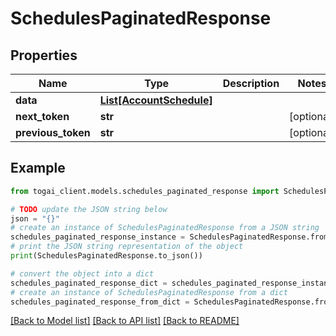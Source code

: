 # SchedulesPaginatedResponse


## Properties

Name | Type | Description | Notes
------------ | ------------- | ------------- | -------------
**data** | [**List[AccountSchedule]**](AccountSchedule.md) |  | 
**next_token** | **str** |  | [optional] 
**previous_token** | **str** |  | [optional] 

## Example

```python
from togai_client.models.schedules_paginated_response import SchedulesPaginatedResponse

# TODO update the JSON string below
json = "{}"
# create an instance of SchedulesPaginatedResponse from a JSON string
schedules_paginated_response_instance = SchedulesPaginatedResponse.from_json(json)
# print the JSON string representation of the object
print(SchedulesPaginatedResponse.to_json())

# convert the object into a dict
schedules_paginated_response_dict = schedules_paginated_response_instance.to_dict()
# create an instance of SchedulesPaginatedResponse from a dict
schedules_paginated_response_from_dict = SchedulesPaginatedResponse.from_dict(schedules_paginated_response_dict)
```
[[Back to Model list]](../README.md#documentation-for-models) [[Back to API list]](../README.md#documentation-for-api-endpoints) [[Back to README]](../README.md)


